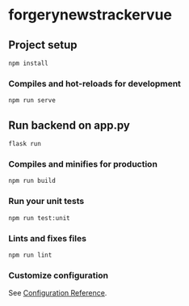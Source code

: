 # forgerynewstrackervue

## Project setup
```
npm install
```

### Compiles and hot-reloads for development
```
npm run serve
```
## Run backend on app.py
```
flask run
```
### Compiles and minifies for production
```
npm run build
```

### Run your unit tests
```
npm run test:unit
```

### Lints and fixes files
```
npm run lint
```

### Customize configuration
See [Configuration Reference](https://cli.vuejs.org/config/).
